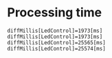 # Processing time
```
diffMillis[LedControl]=1973[ms]
diffMillis[LedControl]=1973[ms]
diffMillis[LedControl]=25565[ms]
diffMillis[LedControl]=25574[ms]
```